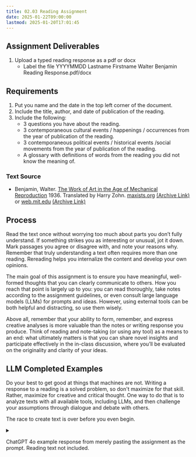 ```yaml
---
title: 02.03 Reading Assignment
date: 2025-01-22T09:00:00
lastmod: 2025-01-20T17:01:45
---
```


## Assignment Deliverables

1. Upload a typed reading response as a pdf or docx
   - Label the file YYYYMMDD Lastname Firstname Walter Benjamin Reading Response.pdf/docx

## Requirements

1. Put you name and the date in the top left corner of the document.
2. Include the title, author, and date of publication of the reading.
3. Include the following:
   - 3 questions you have about the reading.
   - 3 contemporaneous cultural events / happenings / occurrences from the year of publication of the reading.
   - 3 contemporaneous political events / historical events /social movements from the year of publication of the reading.
   - A glossary with definitions of words from the reading you did not know the meaning of.

### Text Source

- Benjamin, Walter. [The Work of Art in the Age of Mechanical Reproduction](https://www.marxists.org/reference/subject/philosophy/works/ge/benjamin.htm) 1936. Translated by Harry Zohn. [maxists.org](https://www.marxists.org/) [(Archive Link)](https://web.archive.org/web/20240418175200/https://www.marxists.org/reference/subject/philosophy/works/ge/benjamin.htm) or [web.mit.edu](https://web.mit.edu/) [(Archive Link)](https://web.archive.org/web/20240622141032/https://web.mit.edu/allanmc/www/benjamin.pdf)

## Process

Read the text once without worrying too much about parts you don’t fully understand. If something strikes you as interesting or unusual, jot it down. Mark passages you agree or disagree with, and note your reasons why. Remember that truly understanding a text often requires more than one reading. Rereading helps you internalize the content and develop your own opinions.

The main goal of this assignment is to ensure you have meaningful, well-formed thoughts that you can clearly communicate to others. How you reach that point is largely up to you: you can read thoroughly, take notes according to the assignment guidelines, or even consult large language models (LLMs) for prompts and ideas. However, using external tools can be both helpful and distracting, so use them wisely.

Above all, remember that your ability to form, remember, and express creative analyses is more valuable than the notes or writing response you produce. Think of reading and note-taking (or using any tool) as a means to an end: what ultimately matters is that you can share novel insights and participate effectively in the in-class discussion, where you’ll be evaluated on the originality and clarity of your ideas.

## LLM Completed Examples

Do your best to get good at things that machines are not. Writing a response to a reading is a solved problem, so don't maximize for that skill. Rather, maximize for creative and critical thought. One way to do that is to analyze texts with all available tools, including LLMs, and then challenge your assumptions through dialogue and debate with others.

The race to create text is over before you even begin.

<details>
<summary>

ChatGPT 4o example response from merely pasting the assignment as the prompt. Reading text not included.

</summary>

**Name:** [Your Name]  
**Date:** [Today's Date]

**Title:** _The Work of Art in the Age of Mechanical Reproduction_  
**Author:** Walter Benjamin  
**Date of Publication:** 1936

---

### **1. Questions about the Reading**

1. How does Benjamin’s concept of "aura" relate to contemporary debates about digital art and NFTs?
2. What are the implications of Benjamin’s analysis for the role of artists in political movements today?
3. Does Benjamin’s argument about the democratization of art through reproduction hold true in the age of social media?

---

### **2. Contemporaneous Cultural Events (1936)**

1. The film _Modern Times_ by Charlie Chaplin was released, critiquing industrialization and labor conditions, paralleling Benjamin’s ideas about art and technology.
2. The debut of _Gone with the Wind_ by Margaret Mitchell marked a significant cultural phenomenon in literature.
3. The establishment of the San Francisco Museum of Modern Art highlighted growing institutional support for modern art.

---

### **3. Contemporaneous Political Events / Historical Movements (1936)**

1. The Spanish Civil War began, representing a major ideological conflict between fascism and democracy.
2. The Berlin Olympics were held, showcasing Nazi propaganda and the international tensions of the pre-WWII era.
3. Franklin D. Roosevelt was re-elected as U.S. President, continuing the New Deal policies aimed at economic recovery during the Great Depression.

---

### **4. Glossary**

1. **Aura** - The unique presence and authenticity of a work of art, particularly tied to its original context of creation.
2. **Mechanical Reproduction** - The process by which art and media are duplicated using technology, such as printing or film, diminishing their “aura.”
3. **Cult Value** - The value of art derived from its ritual or religious significance, as opposed to its exhibition value in public spaces.
4. **Exhibition Value** - The worth of art based on its accessibility and ability to be widely displayed or distributed.
5. **Fascism** - A political ideology characterized by authoritarian nationalism, suppression of dissent, and the merging of state and corporate power.

---

### **Reflection and Notes**

Reading Benjamin’s essay emphasized how art's function has shifted from ritualistic and cult-like to widely disseminated and politically charged. His notion of “aura” challenges how we perceive authenticity in today’s context, particularly when images, videos, and digital creations are endlessly replicated and shared.

This reading pushed me to think critically about how new technologies (such as AI) continue to reshape our cultural and artistic landscape, both democratizing access and raising questions about the value of originality.

</details>

